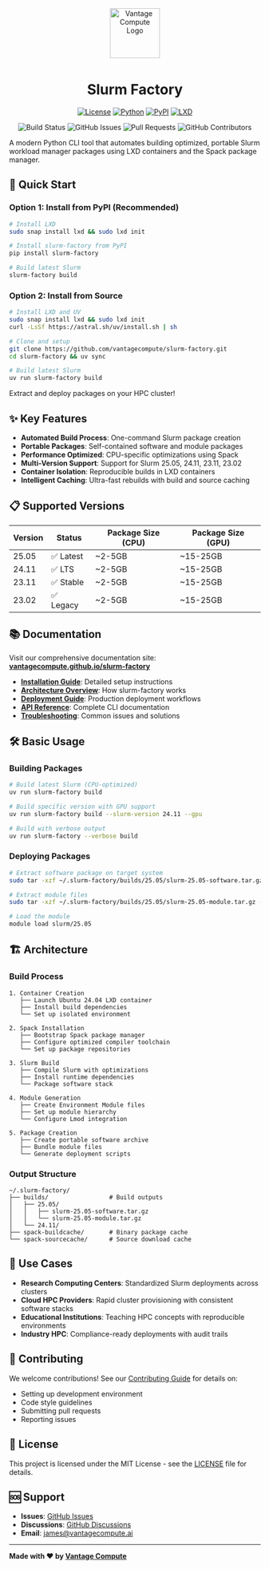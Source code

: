 <div align="center">

 <a href="https://www.vantagecompute.ai/">
  <img src="https://vantage-compute-public-assets.s3.us-east-1.amazonaws.com/branding/vantage-logo-text-black-horz.png" alt="Vantage Compute Logo" width="100" style="margin-bottom: 0.5em;"/>
</a>

# Slurm Factory

[![License](https://img.shields.io/badge/license-MIT-green.svg)](LICENSE)
[![Python](https://img.shields.io/badge/python-3.11+-blue.svg)](https://python.org)
[![PyPI](https://img.shields.io/pypi/v/slurm-factory.svg)](https://pypi.org/project/slurm-factory/)
[![LXD](https://img.shields.io/badge/LXD-5.0+-orange.svg)](https://linuxcontainers.org/lxd)

![Build Status](https://img.shields.io/github/actions/workflow/status/vantagecompute/slurm-factory/ci.yaml?branch=main&label=build&logo=github&style=plastic)
![GitHub Issues](https://img.shields.io/github/issues/vantagecompute/slurm-factory?label=issues&logo=github&style=plastic)
![Pull Requests](https://img.shields.io/github/issues-pr/vantagecompute/slurm-factory?label=pull-requests&logo=github&style=plastic)
![GitHub Contributors](https://img.shields.io/github/contributors/vantagecompute/slurm-factory?logo=github&style=plastic)

</div>

A modern Python CLI tool that automates building optimized, portable Slurm workload manager packages using LXD containers and the Spack package manager.

## 🚀 Quick Start

### Option 1: Install from PyPI (Recommended)

```bash
# Install LXD
sudo snap install lxd && sudo lxd init

# Install slurm-factory from PyPI
pip install slurm-factory

# Build latest Slurm
slurm-factory build
```

### Option 2: Install from Source

```bash
# Install LXD and UV
sudo snap install lxd && sudo lxd init
curl -LsSf https://astral.sh/uv/install.sh | sh

# Clone and setup
git clone https://github.com/vantagecompute/slurm-factory.git
cd slurm-factory && uv sync

# Build latest Slurm
uv run slurm-factory build
```

Extract and deploy packages on your HPC cluster!

## ✨ Key Features

- **Automated Build Process**: One-command Slurm package creation
- **Portable Packages**: Self-contained software and module packages  
- **Performance Optimized**: CPU-specific optimizations using Spack
- **Multi-Version Support**: Support for Slurm 25.05, 24.11, 23.11, 23.02
- **Container Isolation**: Reproducible builds in LXD containers
- **Intelligent Caching**: Ultra-fast rebuilds with build and source caching

## 📋 Supported Versions

| Version | Status | Package Size (CPU) | Package Size (GPU) |
|---------|---------|--------------------|--------------------|
| 25.05   | ✅ Latest | ~2-5GB | ~15-25GB |
| 24.11   | ✅ LTS | ~2-5GB | ~15-25GB |
| 23.11   | ✅ Stable | ~2-5GB | ~15-25GB |
| 23.02   | ✅ Legacy | ~2-5GB | ~15-25GB |

## 📚 Documentation

Visit our comprehensive documentation site:
**[vantagecompute.github.io/slurm-factory](https://vantagecompute.github.io/slurm-factory)**

- **[Installation Guide](https://vantagecompute.github.io/slurm-factory/installation/)**: Detailed setup instructions
- **[Architecture Overview](https://vantagecompute.github.io/slurm-factory/architecture/)**: How slurm-factory works
- **[Deployment Guide](https://vantagecompute.github.io/slurm-factory/deployment/)**: Production deployment workflows
- **[API Reference](https://vantagecompute.github.io/slurm-factory/api-reference/)**: Complete CLI documentation
- **[Troubleshooting](https://vantagecompute.github.io/slurm-factory/troubleshooting/)**: Common issues and solutions

## 🛠️ Basic Usage

### Building Packages

```bash
# Build latest Slurm (CPU-optimized)
uv run slurm-factory build

# Build specific version with GPU support
uv run slurm-factory build --slurm-version 24.11 --gpu

# Build with verbose output
uv run slurm-factory --verbose build
```

### Deploying Packages

```bash
# Extract software package on target system
sudo tar -xzf ~/.slurm-factory/builds/25.05/slurm-25.05-software.tar.gz -C /opt/

# Extract module files
sudo tar -xzf ~/.slurm-factory/builds/25.05/slurm-25.05-module.tar.gz -C /usr/share/lmod/

# Load the module
module load slurm/25.05
```

## 🏗️ Architecture

### Build Process

```
1. Container Creation
   ├── Launch Ubuntu 24.04 LXD container
   ├── Install build dependencies
   └── Set up isolated environment

2. Spack Installation
   ├── Bootstrap Spack package manager
   ├── Configure optimized compiler toolchain
   └── Set up package repositories

3. Slurm Build
   ├── Compile Slurm with optimizations
   ├── Install runtime dependencies
   └── Package software stack

4. Module Generation
   ├── Create Environment Module files
   ├── Set up module hierarchy
   └── Configure Lmod integration

5. Package Creation
   ├── Create portable software archive
   ├── Bundle module files
   └── Generate deployment scripts
```

### Output Structure

```
~/.slurm-factory/
├── builds/                 # Build outputs
│   ├── 25.05/
│   │   ├── slurm-25.05-software.tar.gz
│   │   └── slurm-25.05-module.tar.gz
│   └── 24.11/
├── spack-buildcache/       # Binary package cache
└── spack-sourcecache/      # Source download cache
```

## 🎯 Use Cases

- **Research Computing Centers**: Standardized Slurm deployments across clusters
- **Cloud HPC Providers**: Rapid cluster provisioning with consistent software stacks
- **Educational Institutions**: Teaching HPC concepts with reproducible environments
- **Industry HPC**: Compliance-ready deployments with audit trails

## 🤝 Contributing

We welcome contributions! See our [Contributing Guide](https://vantagecompute.github.io/slurm-factory/contributing/) for details on:

- Setting up development environment
- Code style guidelines  
- Submitting pull requests
- Reporting issues

## 📄 License

This project is licensed under the MIT License - see the [LICENSE](LICENSE) file for details.

## 🆘 Support

- **Issues**: [GitHub Issues](https://github.com/vantagecompute/slurm-factory/issues)
- **Discussions**: [GitHub Discussions](https://github.com/vantagecompute/slurm-factory/discussions)
- **Email**: [james@vantagecompute.ai](mailto:james@vantagecompute.ai)

---

**Made with ❤️ by [Vantage Compute](https://vantagecompute.ai)**
